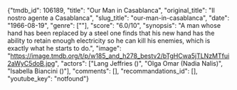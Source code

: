 {"tmdb_id": 106189, "title": "Our Man in Casablanca", "original_title": "Il nostro agente a Casablanca", "slug_title": "our-man-in-casablanca", "date": "1966-08-19", "genre": [""], "score": "6.0/10", "synopsis": "A man whose hand has been replaced by a steel one finds that his new hand has the ability to retain enough electricity so he can kill his enemies, which is exactly what he starts to do.", "image": "https://image.tmdb.org/t/p/w185_and_h278_bestv2/bTgHCwa5jTLNzMTfui2aWyC5doB.jpg", "actors": ["Lang Jeffries ()", "Olga Omar (Nadia Nalis)", "Isabella Biancini ()"], "comments": [], "recommandations_id": [], "youtube_key": "notfound"}